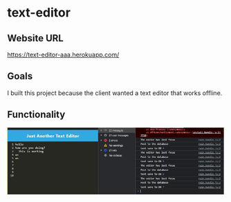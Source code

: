 # text-editor

## Website URL
https://text-editor-aaa.herokuapp.com/

## Goals
I built this project because the client wanted a text editor that works offline.

## Functionality

![Console Screenshot](./Assets/view.jpg)
